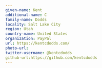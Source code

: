 ```yaml
---
given-name: Kent	
additional-name: C
family-name: Dodds
locality: Salt Lake City	
region: Utah
country-name: United States
organization: PayPal
url: https://kentcdodds.com/
photo-url: 
twitter-username: @kentcdodds
github-url:https://github.com/kentcdodds
---
```


